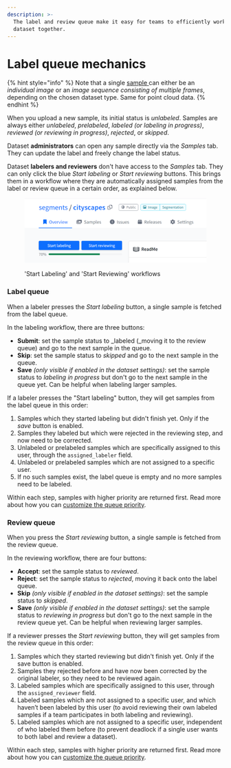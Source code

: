```yaml
---
description: >-
  The label and review queue make it easy for teams to efficiently work on a
  dataset together.
---
```


# Label queue mechanics

{% hint style="info" %}
Note that a single [sample ](main-concepts.md#sample)can either be an _individual image_ or an _image sequence consisting of multiple frames_, depending on the chosen dataset type. Same for point cloud data.
{% endhint %}

When you upload a new sample, its initial status is _unlabeled_. Samples are always either _unlabeled_, _prelabeled_, _labeled (or labeling in progress)_, _reviewed (or reviewing in progress)_, _rejected_, or _skipped_.

Dataset **administrators** can open any sample directly via the _Samples_ tab. They can update the label and freely change the label status.

Dataset **labelers and reviewers** don't have access to the _Samples_ tab. They can only click the blue _Start labeling_ or _Start reviewing_ buttons. This brings them in a workflow where they are automatically assigned samples from the label or review queue in a certain order, as explained below.

<figure><img src="../.gitbook/assets/labelingreviewing.png" alt="&#x27;Start Labeling&#x27; and &#x27;Start Reviewing&#x27; workflows"><figcaption><p>'Start Labeling' and 'Start Reviewing' workflows</p></figcaption></figure>

### Label queue

When a labeler presses the _Start labeling_ button, a single sample is fetched from the label queue.&#x20;

In the labeling workflow, there are three buttons:

* **Submit**: set the sample status to _labeled (_moving it to the review queue) and go to the next sample in the queue.
* **Skip**: set the sample status to _skipped_ and go to the next sample in the queue.
* **Save** _(only visible if enabled in the dataset settings)_: set the sample status to _labeling in progress_ but don't go to the next sample in the queue yet. Can be helpful when labeling larger samples.

If a labeler presses the "Start labeling" button, they will get samples from the label queue in this order:

1. Samples which they started labeling but didn't finish yet. Only if the _save_ button is enabled.
2. Samples they labeled but which were rejected in the reviewing step, and now need to be corrected.
3. Unlabeled or prelabeled samples which are specifically assigned to this user, through the `assigned_labeler` field.
4. Unlabeled or prelabeled samples which are not assigned to a specific user.
5. If no such samples exist, the label queue is empty and no more samples need to be labeled.

Within each step, samples with higher priority are returned first. Read more about how you can [customize the queue priority](../guides/customize-label-queue-priority.md).

### Review queue

When you press the _Start reviewing_ button, a single sample is fetched from the review queue.&#x20;

In the reviewing workflow, there are four buttons:

* **Accept**: set the sample status to _reviewed_.
* **Reject**: set the sample status to _rejected_, moving it back onto the label queue.
* **Skip** _(only visible if enabled in the dataset settings)_: set the sample status to _skipped_.
* **Save** _(only visible if enabled in the dataset settings)_: set the sample status to _reviewing in progress_ but don't go to the next sample in the review queue yet. Can be helpful when reviewing larger samples.

If a reviewer presses the _Start reviewing_ button, they will get samples from the review queue in this order:

1. Samples which they started reviewing but didn't finish yet. Only if the save button is enabled.
2. Samples they rejected before and have now been corrected by the original labeler, so they need to be reviewed again.
3. Labeled samples which are specifically assigned to this user, through the `assigned_reviewer` field.
4. Labeled samples which are not assigned to a specific user, and which haven’t been labeled by this user (to avoid reviewing their own labeled samples if a team participates in both labeling and reviewing).
5. Labeled samples which are not assigned to a specific user, independent of who labeled them before (to prevent deadlock if a single user wants to both label and review a dataset).

Within each step, samples with higher priority are returned first. Read more about how you can [customize the queue priority](../guides/customize-label-queue-priority.md).
